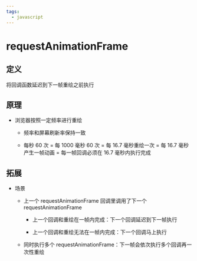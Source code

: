 ```yaml
---
tags:
  - javascript
---
```

# requestAnimationFrame

## 定义

将回调函数延迟到下一帧重绘之前执行

## 原理

- 浏览器按照一定频率进行重绘

   - 频率和屏幕刷新率保持一致

   - 每秒 60 次 = 每 1000 毫秒 60 次 = 每 16.7 毫秒重绘一次 = 每 16.7 毫秒产生一帧动画 = 每一帧回调必须在 16.7 毫秒内执行完成

## 拓展

- 场景

   - 上一个 requestAnimationFrame 回调里调用了下一个 requestAnimationFrame

      - 上一个回调和重绘在一帧内完成：下一个回调延迟到下一帧执行

      - 上一个回调和重绘无法在一帧内完成：下一个回调马上执行

   - 同时执行多个 requestAnimationFrame：下一帧会依次执行多个回调再一次性重绘